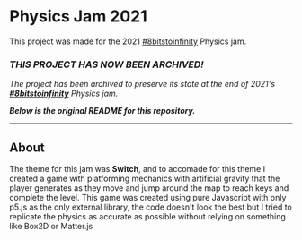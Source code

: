 # Physics Jam 2021
This project was made for the 2021 [#8bitstoinfinity](https://itch.io/jam/8bti-physics-jam) Physics jam. 

### ***THIS PROJECT HAS NOW BEEN ARCHIVED!***
*The project has been archived to preserve its state at the end of 2021's
**[#8bitstoinfinity](https://itch.io/jam/8bti-physics-jam)** Physics jam.*

***Below is the original README for this repository.***

---

## About
The theme for this jam was **Switch**, and to accomade for this theme I created a game with platforming mechanics with artificial gravity that the player generates as they move and jump around the map to reach keys and complete the level. This game was created using pure Javascript with only p5.js as the only external library, the code doesn't look the best but I tried to replicate the physics as accurate as possible without relying on something like Box2D or Matter.js
